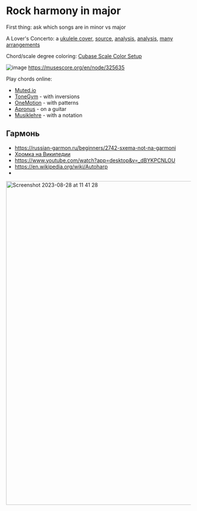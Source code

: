 Rock harmony in major
===

First thing: ask which songs are in minor vs major

A Lover's Concerto: a [ukulele cover](https://youtu.be/oaFVxuBCwQ8?si=mXdm-8jxlk7VVhce&t=25), [source](https://en.wikipedia.org/wiki/Minuets_in_G_major_and_G_minor), [analysis](https://youtu.be/1XofQPRQGmE?si=iuBxcIL1kHPO11qK), [analysis](https://musescore.com/user/9361256/scores/6809844), [many arrangements](https://musescore.com/sheetmusic?text=lover%27s%20concerto)

Chord/scale degree coloring: [Cubase Scale Color Setup](https://steinberg.help/cubase_ai/v12/en/cubase_nuendo/topics/midi_editors/midi_editors_chord_and_scale_colors_r.html)

![image](https://github.com/vpavlenko/study-music/assets/1491908/ca689065-ddc0-4ea4-b1ed-a33d41409800)
https://musescore.org/en/node/325635

Play chords online:
- [Muted.io](https://muted.io/piano-chords/)
- [ToneGym](https://www.tonegym.co/tool/item?id=chord-analyser) - with inversions
- [OneMotion](https://www.onemotion.com/chord-player/) - with patterns
- [Apronus](https://www.apronus.com/music/onlineguitar.htm) - on a guitar
- [Musiklehre](https://www.musiklehre.at/all_piano_chords/) - with a notation

Гармонь
---

- https://russian-garmon.ru/beginners/2742-sxema-not-na-garmoni
- [Хромка на Википедии](https://ru.wikipedia.org/wiki/%D0%A5%D1%80%D0%BE%D0%BC%D0%BA%D0%B0)
- https://www.youtube.com/watch?app=desktop&v=_dBYKPCNLOU
- https://en.wikipedia.org/wiki/Autoharp
- 
<img width="882" alt="Screenshot 2023-08-28 at 11 41 28" src="https://github.com/vpavlenko/study-music/assets/1491908/80013c32-2117-43d9-9f7d-508104c78b50">
